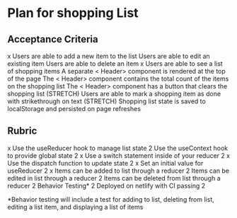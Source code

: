 # Plan for shopping List

## Acceptance Criteria

x Users are able to add a new item to the list
Users are able to edit an existing item
Users are able to delete an item
x Users are able to see a list of shopping items
A separate < Header> component is rendered at the top of the page
The < Header> component contains the total count of the items on the shopping list
The < Header> component has a button that clears the shopping list
(STRETCH) Users are able to mark a shopping item as done with strikethrough on text
(STRETCH) Shopping list state is saved to localStorage and persisted on page refreshes

## Rubric

x Use the useReducer hook to manage list state 2
Use the useContext hook to provide global state 2
x Use a switch statement inside of your reducer 2
x Use the dispatch function to update state 2
x Set an initial value for useReducer 2
x Items can be added to list through a reducer 2
Items can be edited in list through a reducer 2
Items can be deleted from list through a reducer 2
Behavior Testing\* 2
Deployed on netlify with CI passing 2

\*Behavior testing will include a test for adding to list, deleting from list, editing a list item, and displaying a list of items

